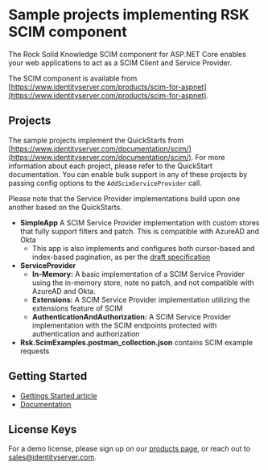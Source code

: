 # Sample projects implementing RSK SCIM component

The Rock Solid Knowledge SCIM component for ASP.NET Core enables your web applications to act as a SCIM Client and Service Provider.

The SCIM component is available from [https://www.identityserver.com/products/scim-for-aspnet](https://www.identityserver.com/products/scim-for-aspnet).

## Projects

The sample projects implement the QuickStarts from [https://www.identityserver.com/documentation/scim/](https://www.identityserver.com/documentation/scim/). For more information about each project, please refer to the QuickStart documentation. You can enable bulk support in any of these projects by passing config options to the `AddScimServiceProvider` call.

Please note that the Service Provider implementations build upon one another based on the QuickStarts.

- **SimpleApp** A SCIM Service Provider implementation with custom stores that fully support filters and patch. This is compatible with AzureAD and Okta
	- This app is also implements and configures both cursor-based and index-based pagination, as per the [draft specification](https://datatracker.ietf.org/doc/draft-ietf-scim-cursor-pagination)
- **ServiceProvider**
	- **In-Memory:** A basic implementation of a SCIM Service Provider using the in-memory store, note no patch, and not compatible with AzureAD and Okta.
	- **Extensions:** A SCIM Service Provider implementation utilizing the extensions feature of SCIM
	- **AuthenticationAndAuthorization:** A SCIM Service Provider implementation with the SCIM endpoints protected with authentication and authorization
- **Rsk.ScimExamples.postman_collection.json** contains SCIM example requests

## Getting Started

- [Gettings Started article](https://www.identityserver.com/articles/managing-identities-across-cloud-based-applications-and-services-with-scim)
- [Documentation](https://www.identityserver.com/documentation/scim/)

## License Keys

For a demo license, please sign up on our [products page](https://www.identityserver.com/products/scim-for-aspnet), or reach out to <sales@identityserver.com>.
